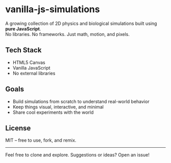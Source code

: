 # vanilla-js-simulations

A growing collection of 2D physics and biological simulations built using **pure JavaScript**.  
No libraries. No frameworks. Just math, motion, and pixels.

## Tech Stack

- HTML5 Canvas
- Vanilla JavaScript
- No external libraries

## Goals

- Build simulations from scratch to understand real-world behavior
- Keep things visual, interactive, and minimal
- Share cool experiments with the world

## License

MIT – free to use, fork, and remix.

---

Feel free to clone and explore. Suggestions or ideas? Open an issue!